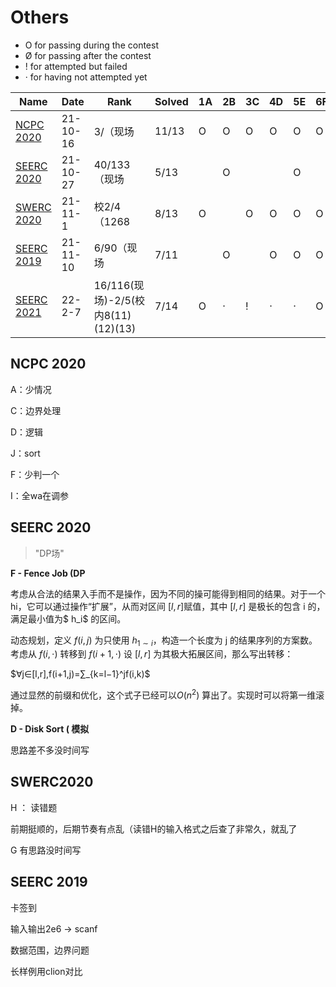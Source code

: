 # Others

- O for passing during the contest
- Ø for passing after the contest
- ! for attempted but failed
- · for having not attempted yet



| Name                                                | Date     | Rank                               | Solved | 1A   | 2B   | 3C   | 4D   | 5E   | 6F   | 7G   | 8H   | 9I   | 10J  | 11K  | 12L  | 13M  | 14N  |
| --------------------------------------------------- | -------- | ---------------------------------- | ------ | ---- | ---- | ---- | ---- | ---- | ---- | ---- | ---- | ---- | ---- | ---- | ---- | ---- | ---- |
| [NCPC 2020](https://vjudge.net/contest/462676#rank) | 21-10-16 | 3/（现场                           | 11/13  | O    | O    | O    | O    | O    | O    | O    |      | O    | O    | O    |      | O    |      |
| [SEERC 2020](https://codeforces.com/gym/103102)     | 21-10-27 | 40/133（现场                       | 5/13   |      | O    |      |      | O    |      |      |      | O    |      |      | O    | O    |      |
| [SWERC 2020](https://codeforces.com/gym/103081)     | 21-11-1  | 校2/4（1268                        | 8/13   | O    |      | O    | O    | O    | O    | !    | O    | O    |      | O    |      |      |      |
| [SEERC 2019](https://codeforces.com/gym/102392)     | 21-11-10 | 6/90（现场                         | 7/11   |      | O    |      | O    | O    | O    | O    |      | O    | O    |      |      |      |      |
| [SEERC 2021](https://codeforces.com/gym/103438)     | 22-2-7   | 16/116(现场)-2/5(校内8(11)(12)(13) | 7/14   | O    | ·    | !    | ·    | ·    | O    | O    | ·    | ·    | O    | O    | O    | ·    | O    |



## NCPC 2020

A：少情况

C：边界处理

D：逻辑

J：sort

F：少判一个

I：全wa在调参





## SEERC 2020

> "DP场"



**F - Fence Job  (DP**

考虑从合法的结果入手而不是操作，因为不同的操可能得到相同的结果。对于一个 hi，它可以通过操作“扩展”，从而对区间 $[l,r]$赋值，其中 $[l,r]$ 是极长的包含 i 的，满足最小值为$ h_i$ 的区间。

动态规划，定义 $f(i,j)$ 为只使用 $h_{1∼i}$，构造一个长度为 j 的结果序列的方案数。考虑从 $f(i,⋅)$ 转移到 $f(i+1,⋅)$ 设 $[l,r]$ 为其极大拓展区间，那么写出转移：

$∀j∈[l,r],f(i+1,j)=∑_{k=l−1}^jf(i,k)$

通过显然的前缀和优化，这个式子已经可以$O(n^2)$ 算出了。实现时可以将第一维滚掉。

**D - Disk Sort ( 模拟**

思路差不多没时间写







## SWERC2020


H ： 读错题 

前期挺顺的，后期节奏有点乱（读错H的输入格式之后查了非常久，就乱了

G 有思路没时间写



## SEERC 2019

卡签到

输入输出2e6 $\rightarrow$ scanf

数据范围，边界问题

长样例用clion对比

